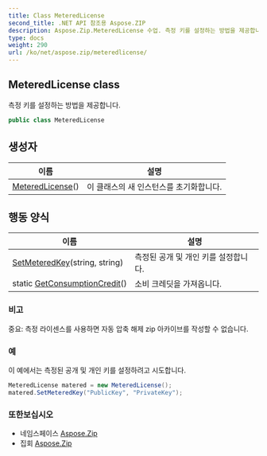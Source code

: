 ```yaml
---
title: Class MeteredLicense
second_title: .NET API 참조용 Aspose.ZIP
description: Aspose.Zip.MeteredLicense 수업. 측정 키를 설정하는 방법을 제공합니다.
type: docs
weight: 290
url: /ko/net/aspose.zip/meteredlicense/
---
```

## MeteredLicense class

측정 키를 설정하는 방법을 제공합니다.

```csharp
public class MeteredLicense
```

## 생성자

| 이름 | 설명 |
| --- | --- |
| [MeteredLicense](meteredlicense/)() | 이 클래스의 새 인스턴스를 초기화합니다. |

## 행동 양식

| 이름 | 설명 |
| --- | --- |
| [SetMeteredKey](../../aspose.zip/meteredlicense/setmeteredkey/)(string, string) | 측정된 공개 및 개인 키를 설정합니다. |
| static [GetConsumptionCredit](../../aspose.zip/meteredlicense/getconsumptioncredit/)() | 소비 크레딧을 가져옵니다. |

### 비고

중요: 측정 라이센스를 사용하면 자동 압축 해제 zip 아카이브를 작성할 수 없습니다.

### 예

이 예에서는 측정된 공개 및 개인 키를 설정하려고 시도합니다.

```csharp
MeteredLicense matered = new MeteredLicense();
matered.SetMeteredKey("PublicKey", "PrivateKey");
```

### 또한보십시오

* 네임스페이스 [Aspose.Zip](../../aspose.zip/)
* 집회 [Aspose.Zip](../../)


